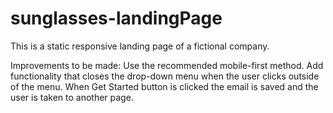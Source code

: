 # sunglasses-landingPage

This is a static responsive landing page of a fictional company. 


Improvements to be made:
Use the recommended mobile-first method.
Add functionality that closes the drop-down menu when the user clicks outside of the menu.
When Get Started button is clicked the email is saved and the user is taken to another page.
